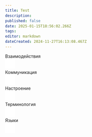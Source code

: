 ```yaml
---
title: Test
description: 
published: false
date: 2025-01-15T18:56:02.266Z
tags: 
editor: markdown
dateCreated: 2024-11-27T16:13:08.467Z
---
```


<div class="asd">
  <a class="tab-panel__item">
    <div>
      Взаимодействия
    </div>
    <img src="/main_page_icons/harm__white.png"/>  
  </a>
  <a class="tab-panel__item">
    <div>
      Коммуникация
    </div>
    <img src="/main_page_icons/headset__white.png"/>
  </a>
  <a class="tab-panel__item">
    <div>
      Настроение
    </div>
    <img src="/main_page_icons/mood__white.png"/>
  </a>
  <a class="tab-panel__item">
    <div>
      Терминология
    </div>
    <img src="/main_page_icons/terminology__white.png"/>
  </a>
  <a class="tab-panel__item">
    <div>
      Языки
    </div>
    <img src="/main_page_icons/language__white.png"/>
  </a>
</div>